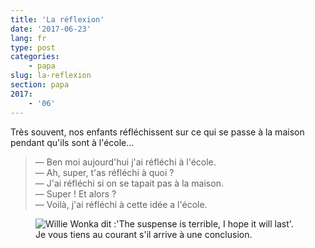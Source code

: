 ```yaml
---
title: 'La réflexion'
date: '2017-06-23'
lang: fr
type: post
categories:
    - papa
slug: la-reflexion
section: papa
2017:
    - '06'
---
```


Très souvent, nos enfants réfléchissent sur ce qui se passe à la maison pendant qu'ils sont à l'école…

<!--more-->

> — Ben moi aujourd'hui j'ai réfléchi à l'école.  
> — Ah, super, t'as réfléchi à quoi ?  
> — J'ai réfléchi si on se tapait pas à la maison.  
> — Super ! Et alors ?  
> — Voilà, j'ai réfléchi à cette idée a l'école.

<figure>
  <img src="{{<fileFolder>}}suspense.gif" alt="Willie Wonka dit :'The suspense is terrible, I hope it will last'."/>
  <figcaption>Je vous tiens au courant s'il arrive à une conclusion.</figcaption>
</figure>
